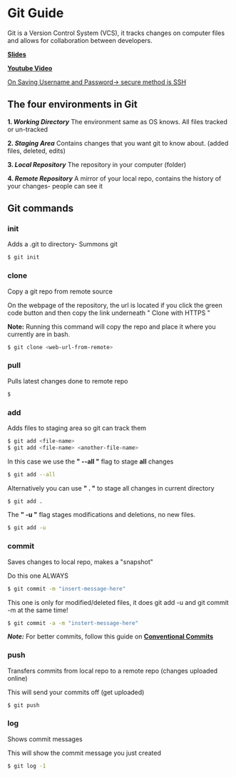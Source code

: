 # Git Guide
Git is a Version Control System (VCS), it tracks changes on computer files and allows for collaboration between developers.

[**Slides**](https://docs.google.com/presentation/d/18Jvsq6q1Uaj6YXhvrs2-u-tzp5ocExmF52qVz2vzhRI/edit#slide=id.g7c80c909b0_2_44) 

[**Youtube Video**](https://www.youtube.com/watch?v=P_rISC16nP4&feature=youtu.be)

[On Saving Username and Password-> secure method is SSH](https://stackoverflow.com/questions/35942754/how-to-save-username-and-password-in-git-gitextension)

##  The four environments in Git
**1.  _Working Directory_**
	The environment same as OS knows. All files tracked or un-tracked

**2. _Staging Area_**
	Contains changes that you want git to know about. (added files, deleted, edits)

**3. _Local Repository_**
	The repository in your computer (folder) 

**4. _Remote Repository_**
	A mirror of your local repo, contains the history of your changes- people can see it

## Git commands

### init
Adds a .git to directory- Summons git

```bash
$ git init
```

### clone
Copy a git repo from remote source

On the webpage of the repository, the url is located if you click the green code button and then copy the link underneath " Clone with HTTPS " 

**Note:** Running this command will copy the repo and place it where you currently are in bash.

```bash
$ git clone <web-url-from-remote>
```

### pull
Pulls latest changes done to remote repo
```bash
$ 
```

### add
Adds files to staging area so git can track them
```bash
$ git add <file-name>
$ git add <file-name> <another-file-name>
```
In this case we use the **" --all "** flag to stage **all** changes
```bash
$ git add --all
```
Alternatively you can use **" . "** to stage all changes in current directory
```bash
$ git add .
```
The **" -u "** flag stages modifications and deletions, no new files.
```bash
$ git add -u
```

### commit
Saves changes to local repo, makes a "snapshot"

Do this one ALWAYS
```bash
$ git commit -m "insert-message-here"
```
This one is only for modified/deleted files, it does git add -u and git commit -m at the same time!
```bash
$ git commit -a -m "instert-message-here"
```
**_Note:_** For better commits, follow this guide on 
[**Conventional Commits**](https://www.conventionalcommits.org/en/v1.0.0/ "https://www.conventionalcommits.org/en/v1.0.0/")

### push
Transfers commits from local repo to a remote repo (changes uploaded online)

This will send your commits off (get uploaded)
```bash
$ git push
```
### log
Shows commit messages

This will show the commit message you just created
```bash
$ git log -1
```
